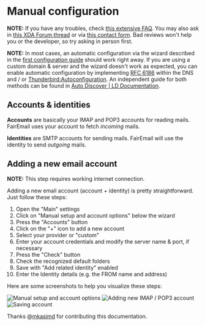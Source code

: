 # Manual configuration

**NOTE:** If you have any troubles, check [this extensive FAQ](https://github.com/M66B/FairEmail/blob/master/FAQ.md).
You may also ask in [this XDA Forum thread](https://forum.xda-developers.com/t/app-5-0-fairemail-fully-featured-open-source-privacy-oriented-email-app.3824168/)
or via [this contact form](https://contact.faircode.eu/?product=fairemailsupport). Bad reviews won't help you or the developer, so try asking in person first.

**NOTE:** In most cases, an automatic configuration via the wizard described in the [first configuration guide](first-config.md) should work right away. If you are using a custom domain & server and the wizard doesn't work as expected, you can enable automatic configuration by implementing [RFC 6186](https://datatracker.ietf.org/doc/html/rfc6186) within the DNS and / or [Thunderbird:Autoconfiguration](https://wiki.mozilla.org/Thunderbird:Autoconfiguration). An independent guide for both methods can be found in [Auto Discover | LD Documentation](https://doc.ld-online.net/e-mail/auto-discover).

## Accounts & identities

**Accounts** are basically your IMAP and POP3 accounts for reading mails. FairEmail uses your account to fetch _incoming_ mails.

**Identities** are SMTP accounts for sending mails. FairEmail will use the identity to send _outgoing_ mails.

## Adding a new email account

**NOTE:** This step requires working internet connection.

Adding a new email account (account + identity) is pretty straightforward. Just follow these steps:

1. Open the "Main" settings
2. Click on "Manual setup and account options" below the wizard
3. Press the "Accounts" button
4. Click on the "+" icon to add a new account
5. Select your provider or "custom"
6. Enter your account credentials and modify the server name & port, if necessary
7. Press the "Check" button
8. Check the recognized default folders
9. Save with "Add related identity" enabled
10. Enter the Identity details (e.g. the FROM name and address)

Here are some screenshots to help you visualize these steps:

![Manual setup and account options](images/manualconf-01.png)
![Adding new IMAP / POP3 account](images/manualconf-02.png)
![Saving account](images/manualconf-03.png)

Thanks @[mkasimd](https://github.com/mkasimd/) for contributing this documentation.
